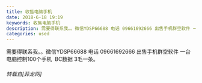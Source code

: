 ```yaml
---
title: 收售电脑手机
date: 2018-6-18 19:19
keywords: 收售电脑手机
description: 需要得联系我。。微信YDSP66688 电话 09661692666 出售手机群空软件 一台电脑控制100个手机  BC数据 3毛一条。
categories: used
---
```

<td class="t_f" id="postmessage_1431129">

需要得联系我。。微信YDSP66688 电话 09661692666 出售手机群空软件 一台电脑控制100个手机  BC数据 3毛一条。</td>
###### 转载自[菲龙网]